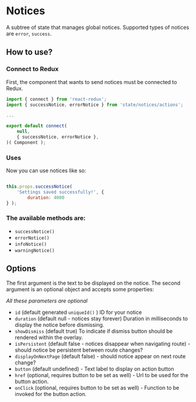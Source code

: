 Notices
===========

A subtree of state that manages global notices.
Supported types of notices are `error`, `success`.

## How to use?

### Connect to Redux
First, the component that wants to send notices must be connected to Redux.

```javascript
import { connect } from 'react-redux';
import { successNotice, errorNotice } from 'state/notices/actions';

...

export default connect(
	null,
	{ successNotice, errorNotice },
)( Component );
```

### Uses

Now you can use notices like so:

```javascript

this.props.successNotice(
    'Settings saved successfully!', {
    	duration: 4000
} );

```


### The available methods are:

* `successNotice()`
* `errorNotice()`
* `infoNotice()`
* `warningNotice()`

## Options

The first argument is the text to be displayed on the notice. The second argument is an optional object and accepts some properties:

*All these parameters are optional*

* `id` (default generated `uniqueId()` ) ID for your notice
* `duration` (default null - notices stay forever) Duration in milliseconds to display the notice before dismissing.
* `showDismiss` (default true) To indicate if dismiss button should be rendered within the overlay.
* `isPersistent` (default false - notices disappear when navigating route) - should notice be persistent between route changes?
* `displayOnNextPage` (default false) - should notice appear on next route change?
* `button` (default undefined) - Text label to display on action button
* `href` (optional, requires button to be set as well) - Url to be used for the button action.
* `onClick` (optional, requires button to be set as well) - Function to be invoked for the button action.

